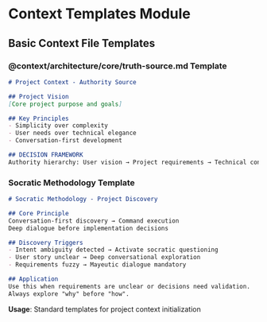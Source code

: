 # Context Templates Module

## Basic Context File Templates

### @context/architecture/core/truth-source.md Template
```markdown
# Project Context - Authority Source

## Project Vision
[Core project purpose and goals]

## Key Principles
- Simplicity over complexity
- User needs over technical elegance
- Conversation-first development

## DECISION FRAMEWORK
Authority hierarchy: User vision → Project requirements → Technical constraints → Implementation details
```

### Socratic Methodology Template
```markdown
# Socratic Methodology - Project Discovery

## Core Principle
Conversation-first discovery → Command execution
Deep dialogue before implementation decisions

## Discovery Triggers
- Intent ambiguity detected → Activate socratic questioning
- User story unclear → Deep conversational exploration  
- Requirements fuzzy → Mayeutic dialogue mandatory

## Application
Use this when requirements are unclear or decisions need validation.
Always explore "why" before "how".
```

**Usage**: Standard templates for project context initialization